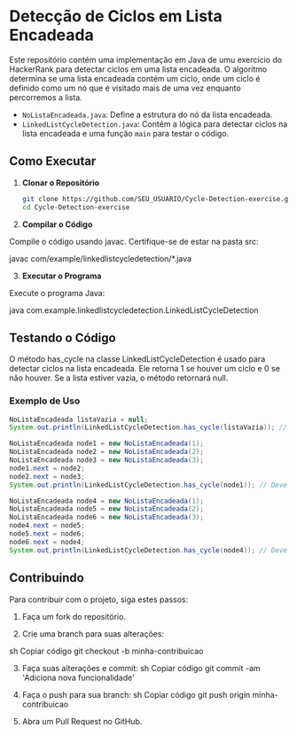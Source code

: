 # Detecção de Ciclos em Lista Encadeada

Este repositório contém uma implementação em Java de umu exercício do HackerRank para detectar ciclos em uma lista encadeada. O algoritmo determina se uma lista encadeada contém um ciclo, onde um ciclo é definido como um nó que é visitado mais de uma vez enquanto percorremos a lista.


- `NoListaEncadeada.java`: Define a estrutura do nó da lista encadeada.
- `LinkedListCycleDetection.java`: Contém a lógica para detectar ciclos na lista encadeada e uma função `main` para testar o código.

## Como Executar

1. **Clonar o Repositório**

   ```sh
   git clone https://github.com/SEU_USUARIO/Cycle-Detection-exercise.git
   cd Cycle-Detection-exercise
2. **Compilar o Código**

Compile o código usando javac. Certifique-se de estar na pasta src:
  
  javac com/example/linkedlistcycledetection/*.java

3. **Executar o Programa**

Execute o programa Java:

  java com.example.linkedlistcycledetection.LinkedListCycleDetection

## Testando o Código

O método has_cycle na classe LinkedListCycleDetection é usado para detectar ciclos na lista encadeada. Ele retorna 1 se houver um ciclo e 0 se não houver. Se a lista estiver vazia, o método retornará null.

### Exemplo de Uso

   ```java
   NoListaEncadeada listaVazia = null;
   System.out.println(LinkedListCycleDetection.has_cycle(listaVazia)); // Deve imprimir: null
   
   NoListaEncadeada node1 = new NoListaEncadeada(1);
   NoListaEncadeada node2 = new NoListaEncadeada(2);
   NoListaEncadeada node3 = new NoListaEncadeada(3);
   node1.next = node2;
   node2.next = node3;
   System.out.println(LinkedListCycleDetection.has_cycle(node1)); // Deve imprimir: 0
   
   NoListaEncadeada node4 = new NoListaEncadeada(1);
   NoListaEncadeada node5 = new NoListaEncadeada(2);
   NoListaEncadeada node6 = new NoListaEncadeada(3);
   node4.next = node5;
   node5.next = node6;
   node6.next = node4;
   System.out.println(LinkedListCycleDetection.has_cycle(node4)); // Deve imprimir: 1
```



## Contribuindo
Para contribuir com o projeto, siga estes passos:

1. Faça um fork do repositório.
   
2. Crie uma branch para suas alterações:

sh
Copiar código
git checkout -b minha-contribuicao

3. Faça suas alterações e commit:
sh
Copiar código
git commit -am 'Adiciona nova funcionalidade'

4. Faça o push para sua branch:
sh
Copiar código
git push origin minha-contribuicao

5. Abra um Pull Request no GitHub.

